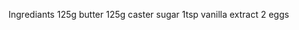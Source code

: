 <title>Baking Fairy Cakes</title>

Ingrediants
125g butter
125g caster sugar
1tsp vanilla extract
2 eggs


